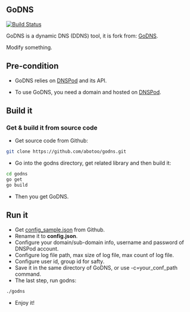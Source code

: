 ## GoDNS

[![Build Status](https://travis-ci.org/TimothyYe/godns.svg?branch=master)](https://travis-ci.org/TimothyYe/godns)

GoDNS is a dynamic DNS (DDNS) tool, it is fork from: [GoDNS](https://github.com/TimothyYe/godns). 

Modify something.

## Pre-condition

* GoDNS relies on [DNSPod](http://dnspod.cn) and its API. 

* To use GoDNS, you need a domain and hosted on [DNSPod](http://dnspod.cn).

## Build it

### Get & build it from source code

* Get source code from Github:

```bash
git clone https://github.com/abotoo/godns.git
```
* Go into the godns directory, get related library and then build it:

```bash
cd godns
go get
go build
```
* Then you get GoDNS.

## Run it

* Get [config_sample.json](https://github.com/abotoo/godns/blob/master/config_sample.json) from Github.
* Rename it to **config.json**.
* Configure your domain/sub-domain info, username and password of DNSPod account.
* Configure log file path, max size of log file, max count of log file.
* Configure user id, group id for safty.
* Save it in the same directory of GoDNS, or use -c=your_conf_path command.
* The last step, run godns:

```bash
./godns
```
* Enjoy it!
